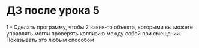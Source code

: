 # ДЗ после урока 5

1 - Сделать программу, чтобы 2 каких-то объекта, которыми вы можете управлять могли проверять коллизию между собой при смещении. Показывать это любым способом